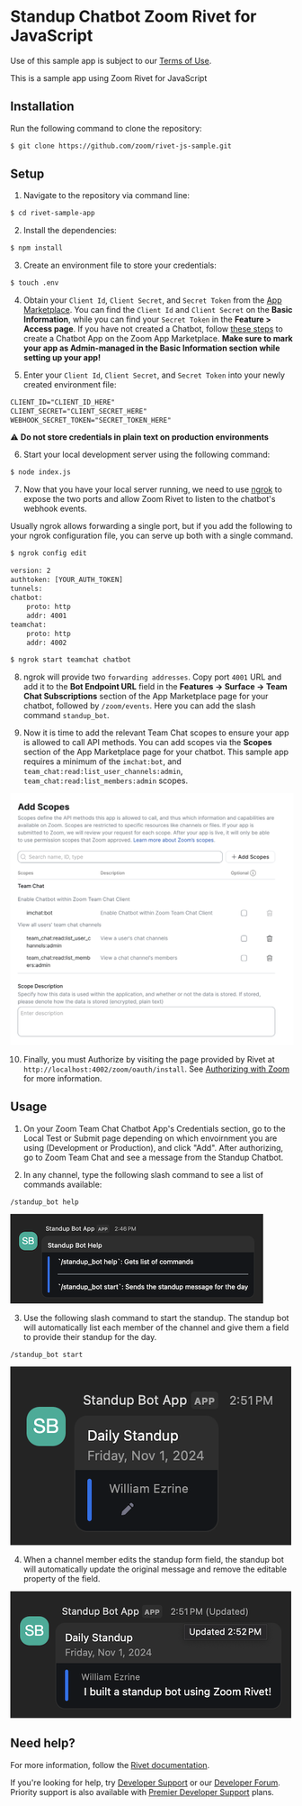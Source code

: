 # Standup Chatbot Zoom Rivet for JavaScript

Use of this sample app is subject to our [Terms of Use](https://explore.zoom.us/en/legal/zoom-api-license-and-tou/).

This is a sample app using Zoom Rivet for JavaScript

## Installation
Run the following command to clone the repository:

```bash
$ git clone https://github.com/zoom/rivet-js-sample.git
```

## Setup

1. Navigate to the repository via command line:

```bash
$ cd rivet-sample-app
```

2. Install the dependencies:

```bash
$ npm install
```

3. Create an environment file to store your credentials:

```bash
$ touch .env
```

4. Obtain your `Client Id`, `Client Secret`, and `Secret Token` from the [App Marketplace](https://marketplace.zoom.us/). You can find the `Client Id` and `Client Secret` on the **Basic Information**, while you can find your `Secret Token` in the **Feature > Access page**. If you have not created a Chatbot, follow [these steps](https://developers.zoom.us/docs/team-chat-apps/create-chatbot/) to create a Chatbot App on the Zoom App Marketplace. **Make sure to mark your app as Admin-managed in the Basic Information section while setting up your app!**

5. Enter your `Client Id`, `Client Secret`, and `Secret Token` into your newly created environment file:

```
CLIENT_ID="CLIENT_ID_HERE"
CLIENT_SECRET="CLIENT_SECRET_HERE"
WEBHOOK_SECRET_TOKEN="SECRET_TOKEN_HERE"
```

:warning: **Do not store credentials in plain text on production environments**

6. Start your local development server using the following command:

```bash
$ node index.js
```

7. Now that you have your local server running, we need to use [ngrok](https://ngrok.com/docs/http/) to expose the two ports and allow Zoom Rivet to listen to the chatbot's webhook events.

Usually ngrok allows forwarding a single port, but if you add the following to your ngrok configuration file, you can serve up both with a single command. 

```bash
$ ngrok config edit
```

```
version: 2
authtoken: [YOUR_AUTH_TOKEN]
tunnels:
chatbot:
    proto: http
    addr: 4001
teamchat:
    proto: http
    addr: 4002
```

```bash
$ ngrok start teamchat chatbot
```

8. ngrok will provide two `forwarding addresses`. Copy port `4001` URL and add it to the **Bot Endpoint URL** field in the **Features -> Surface -> Team Chat Subscriptions** section of the App Marketplace page for your chatbot, followed by `/zoom/events`. Here you can add the slash command `standup_bot`.

9. Now it is time to add the relevant Team Chat scopes to ensure your app is allowed to call API methods. You can add scopes via the **Scopes** section of the App Marketplace page for your chatbot. This sample app requires a minimum of the `imchat:bot`, and `team_chat:read:list_user_channels:admin`, `team_chat:read:list_members:admin` scopes.

![Scopes](./public/scopes.png)

10. Finally, you must Authorize by visiting the page provided by Rivet at `http://localhost:4002/zoom/oauth/install`. See [Authorizing with Zoom](https://developers.zoom.us/docs/integrations/oauth/) for more information.

## Usage

1. On your Zoom Team Chat Chatbot App's Credentials section, go to the Local Test or Submit page depending on which envoirnment you are using (Development or Production), and click "Add". After authorizing, go to Zoom Team Chat and see a message from the Standup Chatbot.

2. In any channel, type the following slash command to see a list of commands available:
```
/standup_bot help
```

![Help slash command](./public/slash-help.png)

3. Use the following slash command to start the standup. The standup bot will automatically list each member of the channel and give them a field to provide their standup for the day.

```
/standup_bot start
```

![Start slash command](./public/slash-start.png)

4. When a channel member edits the standup form field, the standup bot will automatically update the original message and remove the editable property of the field.

![Start slash command after submission](./public/slash-start-updated.png)

## Need help?

For more information, follow the [Rivet documentation]().

If you're looking for help, try [Developer Support](https://developers.zoom.us/support/) or our [Developer Forum](https://devforum.zoom.us/). Priority support is also available with [Premier Developer Support](https://explore.zoom.us/en/support-plans/developer/) plans.